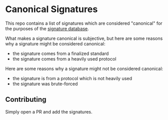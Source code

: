 # Canonical Signatures

This repo contains a list of signatures which are considered "canonical" for the purposes of the [signature database](https://openchain.xyz/signatures).

What makes a signature canonical is subjective, but here are some reasons why a signature might be considered canonical:
- the signature comes from a finalized standard
- the signature comes from a heavily used protocol

Here are some reasons why a signature might not be considered canonical:
- the signature is from a protocol which is not heavily used
- the signature was brute-forced

## Contributing

Simply open a PR and add the signatures.


